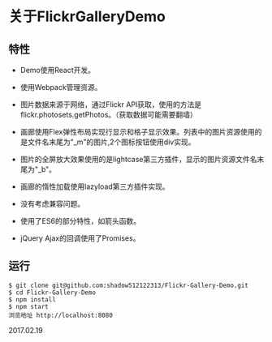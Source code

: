 # 关于FlickrGalleryDemo

## 特性

- Demo使用React开发。
- 使用Webpack管理资源。


- 图片数据来源于网络，通过Flickr API获取，使用的方法是flickr.photosets.getPhotos。（获取数据可能需要翻墙）

- 画廊使用Flex弹性布局实现行显示和格子显示效果。列表中的图片资源使用的是文件名末尾为"_m"的图片,2个图标按钮使用div实现。

- 图片的全屏放大效果使用的是lightcase第三方插件，显示的图片资源文件名末尾为"_b"。

- 画廊的惰性加载使用lazyload第三方插件实现。

- 没有考虑兼容问题。


- 使用了ES6的部分特性，如箭头函数。
- jQuery Ajax的回调使用了Promises。


## 运行

```
$ git clone git@github.com:shadow512122313/Flickr-Gallery-Demo.git
$ cd Flickr-Gallery-Demo
$ npm install
$ npm start
浏览地址 http://localhost:8080
```

2017.02.19



